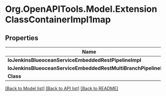 # Org.OpenAPITools.Model.ExtensionClassContainerImpl1map
## Properties

Name | Type | Description | Notes
------------ | ------------- | ------------- | -------------
**IoJenkinsBlueoceanServiceEmbeddedRestPipelineImpl** | [**ExtensionClassImpl**](ExtensionClassImpl.md) |  | [optional] 
**IoJenkinsBlueoceanServiceEmbeddedRestMultiBranchPipelineImpl** | [**ExtensionClassImpl**](ExtensionClassImpl.md) |  | [optional] 
**Class** | **string** |  | [optional] 

[[Back to Model list]](../README.md#documentation-for-models) [[Back to API list]](../README.md#documentation-for-api-endpoints) [[Back to README]](../README.md)

